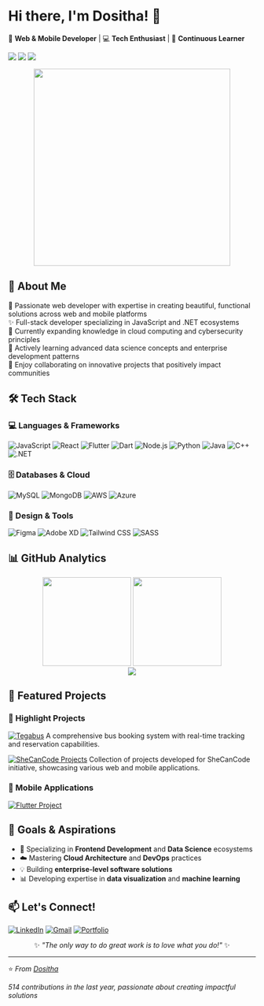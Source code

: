 # Hi there, I'm Dositha! 👋

🌸 **Web & Mobile Developer** | 💻 **Tech Enthusiast** | 🦋 **Continuous Learner**

![](https://img.shields.io/badge/Passion-Coding-pink) ![](https://img.shields.io/badge/Style-Creative-purple) ![](https://img.shields.io/badge/Mindset-Growth-orange)

<div align="center">
  <img src="https://media.giphy.com/media/L1R1tvI9svkIWwpVYr/giphy.gif" width="400">
</div>

## 🌸 About Me

💖 Passionate web developer with expertise in creating beautiful, functional solutions across web and mobile platforms  
✨ Full-stack developer specializing in JavaScript and .NET ecosystems  
🎯 Currently expanding knowledge in cloud computing and cybersecurity principles  
🌱 Actively learning advanced data science concepts and enterprise development patterns  
💞️ Enjoy collaborating on innovative projects that positively impact communities

## 🛠 Tech Stack

### 💻 Languages & Frameworks
![JavaScript](https://img.shields.io/badge/JavaScript-F7DF1E?style=for-the-badge&logo=javascript&logoColor=black)
![React](https://img.shields.io/badge/React-20232A?style=for-the-badge&logo=react&logoColor=61DAFB)
![Flutter](https://img.shields.io/badge/Flutter-02569B?style=for-the-badge&logo=flutter&logoColor=white)
![Dart](https://img.shields.io/badge/Dart-0175C2?style=for-the-badge&logo=dart&logoColor=white)
![Node.js](https://img.shields.io/badge/Node.js-339933?style=for-the-badge&logo=nodedotjs&logoColor=white)
![Python](https://img.shields.io/badge/Python-3776AB?style=for-the-badge&logo=python&logoColor=white)
![Java](https://img.shields.io/badge/Java-ED8B00?style=for-the-badge&logo=openjdk&logoColor=white)
![C++](https://img.shields.io/badge/C++-00599C?style=for-the-badge&logo=c%2B%2B&logoColor=white)
![.NET](https://img.shields.io/badge/.NET-512BD4?style=for-the-badge&logo=dotnet&logoColor=white)

### 🗄️ Databases & Cloud
![MySQL](https://img.shields.io/badge/MySQL-4479A1?style=for-the-badge&logo=mysql&logoColor=white)
![MongoDB](https://img.shields.io/badge/MongoDB-47A248?style=for-the-badge&logo=mongodb&logoColor=white)
![AWS](https://img.shields.io/badge/AWS-232F3E?style=for-the-badge&logo=amazonaws&logoColor=white)
![Azure](https://img.shields.io/badge/Azure-0078D4?style=for-the-badge&logo=microsoftazure&logoColor=white)

### 🎨 Design & Tools
![Figma](https://img.shields.io/badge/Figma-F24E1E?style=for-the-badge&logo=figma&logoColor=white)
![Adobe XD](https://img.shields.io/badge/Adobe_XD-FF61F6?style=for-the-badge&logo=adobexd&logoColor=white)
![Tailwind CSS](https://img.shields.io/badge/Tailwind_CSS-38B2AC?style=for-the-badge&logo=tailwind-css&logoColor=white)
![SASS](https://img.shields.io/badge/SASS-CC6699?style=for-the-badge&logo=sass&logoColor=white)

## 📊 GitHub Analytics

<div align="center">
  <img height="180em" src="https://github-readme-stats.vercel.app/api?username=Muhinde234&show_icons=true&theme=radical&hide_border=true&count_private=true&include_all_commits=true" />
  <img height="180em" src="https://github-readme-stats.vercel.app/api/top-langs/?username=Muhinde234&layout=compact&theme=radical&hide_border=true" />
</div>

<div align="center">
  <img src="https://github-readme-activity-graph.vercel.app/graph?username=Muhinde234&theme=react-dark&hide_border=true&area=true" />
</div>

## 🌟 Featured Projects

### 🚀 Highlight Projects

[![Tegabus](https://github-readme-stats.vercel.app/api/pin/?username=Muhinde234&repo=tegabus&theme=radical)](https://github.com/Muhinde234/tegabus)
A comprehensive bus booking system with real-time tracking and reservation capabilities.

[![SheCanCode Projects](https://github-readme-stats.vercel.app/api/pin/?username=Muhinde234&repo=shecancode-projects&theme=radical)](https://github.com/Muhinde234/shecancode-projects)
Collection of projects developed for SheCanCode initiative, showcasing various web and mobile applications.

### 📱 Mobile Applications
[![Flutter Project](https://github-readme-stats.vercel.app/api/pin/?username=Muhinde234&repo=flutter-project&theme=radical)](https://github.com/Muhinde234/flutter-project)

## 🌟 Goals & Aspirations
- 🚀 Specializing in **Frontend Development** and **Data Science** ecosystems
- ☁️ Mastering **Cloud Architecture** and **DevOps** practices
- 💡 Building **enterprise-level software solutions**
- 📊 Developing expertise in **data visualization** and **machine learning**

## 📫 Let's Connect!

[![LinkedIn](https://img.shields.io/badge/LinkedIn-0A66C2?style=for-the-badge&logo=linkedin&logoColor=white)](https://linkedin.com/in/yourprofile)
[![Gmail](https://img.shields.io/badge/Gmail-EA4335?style=for-the-badge&logo=gmail&logoColor=white)](mailto:igirimpuhwedosta@gmail.com)
[![Portfolio](https://img.shields.io/badge/Portfolio-4285F4?style=for-the-badge&logo=google-chrome&logoColor=white)](https://yourportfolio.com)

<div align="center">
  
✨ *"The only way to do great work is to love what you do!"* ✨

</div>

---

⭐️ *From [Dositha](https://github.com/Muhinde234)*

*514 contributions in the last year, passionate about creating impactful solutions*
